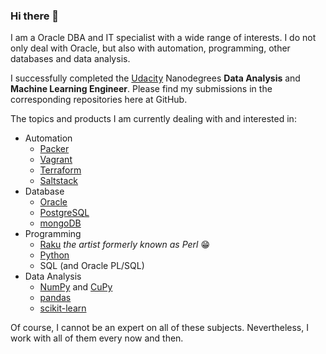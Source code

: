 ### Hi there 👋

I am a Oracle DBA and IT specialist with a wide range of interests. I do not only deal with Oracle, but also with automation, programming, other databases and data analysis. 

I successfully completed the [Udacity](https://www.udacity.com/) Nanodegrees **Data Analysis** and **Machine Learning Engineer**. Please find my submissions in the corresponding repositories here at GitHub.

The topics and products I am currently dealing with and interested in:

- Automation
  - [Packer](https://www.packer.io/)
  - [Vagrant](https://www.vagrantup.com/)
  - [Terraform](https://www.terraform.io/)
  - [Saltstack](https://saltproject.io/)
- Database
  - [Oracle](https://www.oracle.com)
  - [PostgreSQL](https://www.postgresql.org/)
  - [mongoDB](https://www.mongodb.com/)
- Programming
  - [Raku](https://raku.org/) *the artist formerly known as Perl* 😁
  - [Python](https://www.python.org/)
  - SQL (and Oracle PL/SQL)
- Data Analysis
  - [NumPy](https://numpy.org/) and [CuPy](https://cupy.dev/)
  - [pandas](https://pandas.pydata.org/)
  - [scikit-learn](https://scikit-learn.org/)

Of course, I cannot be an expert on all of these subjects.
Nevertheless, I work with all of them every now and then.
